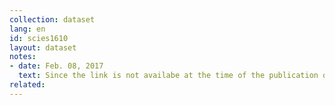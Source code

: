 ```yaml
---
collection: dataset
lang: en
id: scies1610
layout: dataset
notes: 
- date: Feb. 08, 2017
  text: Since the link is not availabe at the time of the publication of this dataset, the source is obtained from Iran Open Data archive.
related:
---
```

